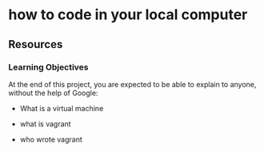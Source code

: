 # how to code in your local computer
## Resources
### Learning Objectives
At the end of this project, you are expected to be able to explain to anyone, without the help of Google:

* What is a virtual machine

* what is vagrant

* who wrote vagrant
